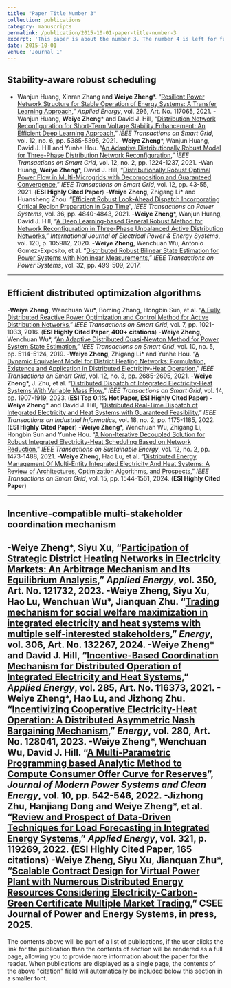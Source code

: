 ```yaml
---
title: "Paper Title Number 3"
collection: publications
category: manuscripts
permalink: /publication/2015-10-01-paper-title-number-3
excerpt: 'This paper is about the number 3. The number 4 is left for future work.'
date: 2015-10-01
venue: 'Journal 1'
---
```

## Stability-aware robust scheduling

-	Wanjun Huang, Xinran Zhang and **Weiye Zheng***. “[Resilient Power Network Structure for Stable Operation of Energy Systems: A Transfer Learning Approach](https://www.sciencedirect.com/science/article/abs/pii/S0306261921005201),” *Applied Energy*, vol. 296, Art. No. 117065, 2021.
-Wanjun Huang, **Weiye Zheng*** and David J. Hill, “[Distribution Network Reconfiguration for Short-Term Voltage Stability Enhancement: An Efficient Deep Learning Approach](https://ieeexplore.ieee.org/document/9486905),” *IEEE Transactions on Smart Grid*, vol. 12, no. 6, pp. 5385-5395, 2021.
-**Weiye Zheng***, Wanjun Huang, David J. Hill and Yunhe Hou. “[An Adaptive Distributionally Robust Model for Three-Phase Distribution Network Reconfiguration](https://ieeexplore.ieee.org/document/9222311),” *IEEE Transactions on Smart Grid*, vol. 12, no. 2, pp. 1224-1237, 2021.
-Wan Huang, **Weiye Zheng***, David J. Hill, “[Distributionally Robust Optimal Power Flow in Multi-Microgrids with Decomposition and Guaranteed Convergence](https://ieeexplore.ieee.org/document/9149692),” *IEEE Transactions on Smart Grid*, vol. 12, pp. 43-55, 2021. (**ESI Highly Cited Paper**)
-**Weiye Zheng**, Zhigang Li* and Huansheng Zhou. “[Efficient Robust Look-Ahead Dispatch Incorporating Critical Region Preparation in Gap Time](https://ieeexplore.ieee.org/document/9442927)”, *IEEE Transactions on Power Systems*, vol. 36, pp. 4840-4843, 2021.
-**Weiye Zheng***, Wanjun Huang, David J. Hill, “[A Deep Learning-based General Robust Method for Network Reconfiguration in Three-Phase Unbalanced Active Distribution Networks](https://www.sciencedirect.com/science/article/abs/pii/S0142061519328091),” *International Journal of Electrical Power & Energy Systems*, vol. 120, p. 105982, 2020. 
-**Weiye Zheng**, Wenchuan Wu, Antonio Gomez-Exposito, et al. “[Distributed Robust Bilinear State Estimation for Power Systems with Nonlinear Measurements](https://ieeexplore.ieee.org/document/7458119),” *IEEE Transactions on Power Systems*, vol. 32, pp. 499-509, 2017. 

---
## Efficient distributed optimization algorithms

-**Weiye Zheng**, Wenchuan Wu*, Boming Zhang, Hongbin Sun, et al. “[A Fully Distributed Reactive Power Optimization and Control Method for Active Distribution Networks](https://ieeexplore.ieee.org/document/7042735),” *IEEE Transactions on Smart Grid*, vol. 7, pp. 1021-1033, 2016. (**ESI Highly Cited Paper, 400+ citations**)
-**Weiye Zheng**, Wenchuan Wu*, “[An Adaptive Distributed Quasi-Newton Method for Power System State Estimation](https://ieeexplore.ieee.org/document/8490715),” *IEEE Transactions on Smart Grid*, vol. 10, no. 5, pp. 5114-5124, 2019. 
-**Weiye Zheng**, Zhigang Li* and Yunhe Hou. “[A Dynamic Equivalent Model for District Heating Networks: Formulation, Existence and Application in Distributed Electricity-Heat Operation](https://ieeexplore.ieee.org/document/9316911),” *IEEE Transactions on Smart Grid*, vol. 12, no. 3, pp. 2685-2695, 2021.
-**Weiye Zheng***, J. Zhu, et al. “[Distributed Dispatch of Integrated Electricity-Heat Systems With Variable Mass Flow](https://ieeexplore.ieee.org/document/9905706),” *IEEE Transactions on Smart Grid*, vol. 14, pp. 1907-1919, 2023. (**ESI Top 0.1% Hot Paper, ESI Highly Cited Paper**)
-**Weiye Zheng*** and David J. Hill, “[Distributed Real-Time Dispatch of Integrated Electricity and Heat Systems with Guaranteed Feasibility](https://ieeexplore.ieee.org/document/9440689),” *IEEE Transactions on Industrial Informatics*, vol. 18, no. 2, pp. 1175-1185, 2022. (**ESI Highly Cited Paper**)
-**Weiye Zheng***, Wenchuan Wu, Zhigang Li, Hongbin Sun and Yunhe Hou. “[A Non-Iterative Decoupled Solution for Robust Integrated Electricity-Heat Scheduling Based on Network Reduction](https://ieeexplore.ieee.org/document/9328164),” *IEEE Transactions on Sustainable Energy*, vol. 12, no. 2, pp. 1473-1488, 2021.
-**Weiye Zheng**, Hao Lu, et al. “[Distributed Energy Management Of Multi-Entity Integrated Electricity And Heat Systems: A Review of Architectures, Optimization Algorithms, and Prospects](https://ieeexplore.ieee.org/document/10237300),” *IEEE Transactions on Smart Grid*, vol. 15, pp. 1544-1561, 2024. (**ESI Highly Cited Paper**)

---
## Incentive-compatible multi-stakeholder coordination mechanism

-**Weiye Zheng***, Siyu Xu, “[Participation of Strategic District Heating Networks in Electricity Markets: An Arbitrage Mechanism and Its Equilibrium Analysis](https://www.sciencedirect.com/science/article/abs/pii/S0306261923010966),” *Applied Energy*, vol. 350, Art. No. 121732, 2023.
-**Weiye Zheng**, Siyu Xu, Hao Lu, Wenchuan Wu*, Jianquan Zhu. “[Trading mechanism for social welfare maximization in integrated electricity and heat systems with multiple self-interested stakeholders](https://www.sciencedirect.com/science/article/abs/pii/S0360544224020413),” *Energy*, vol. 306, Art. No. 132267, 2024.
-**Weiye Zheng*** and David J. Hill, “[Incentive-Based Coordination Mechanism for Distributed Operation of Integrated Electricity and Heat Systems](https://www.sciencedirect.com/science/article/abs/pii/S0306261920317499),” *Applied Energy*, vol. 285, Art. No. 116373, 2021. 
-**Weiye Zheng***, Hao Lu, and Jizhong Zhu. “[Incentivizing Cooperative Electricity-Heat Operation: A Distributed Asymmetric Nash Bargaining Mechanism](https://www.sciencedirect.com/science/article/abs/pii/S0360544223014354),” *Energy*, vol. 280, Art. No. 128041, 2023.
-**Weiye Zheng***, Wenchuan Wu, David J. Hill. “[A Multi-Parametric Programming based Analytic Method to Compute Consumer Offer Curve for Reserves](https://ieeexplore.ieee.org/document/9394931)”, *Journal of Modern Power Systems and Clean Energy*, vol. 10, pp. 542-546, 2022.
-Jizhong Zhu, Hanjiang Dong and **Weiye Zheng***, et al. “[Review and Prospect of Data-Driven Techniques for Load Forecasting in Integrated Energy Systems](https://www.sciencedirect.com/science/article/abs/pii/S0306261922006262),” *Applied Energy*, vol. 321, p. 119269, 2022. (**ESI Highly Cited Paper, 165 citations**)
-**Weiye Zheng**, Siyu Xu, Jianquan Zhu*, “[Scalable Contract Design for Virtual Power Plant with Numerous Distributed Energy Resources Considering Electricity-Carbon-Green Certificate Multiple Market Trading](https://ieeexplore.ieee.org/abstract/document/10899790),” CSEE Journal of Power and Energy Systems, in press, 2025.
---

The contents above will be part of a list of publications, if the user clicks the link for the publication than the contents of section will be rendered as a full page, allowing you to provide more information about the paper for the reader. When publications are displayed as a single page, the contents of the above "citation" field will automatically be included below this section in a smaller font.
